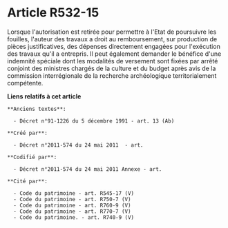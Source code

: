 # Article R532-15

Lorsque l'autorisation est retirée pour permettre à l'Etat de poursuivre les fouilles, l'auteur des travaux a droit au
remboursement, sur production de pièces justificatives, des dépenses directement engagées pour l'exécution des travaux qu'il
a entrepris. Il peut également demander le bénéfice d'une indemnité spéciale dont les modalités de versement sont fixées par
arrêté conjoint des ministres chargés de la culture et du budget après avis de la commission interrégionale de la recherche
archéologique territorialement compétente.

**Liens relatifs à cet article**

	**Anciens textes**:

	  - Décret n°91-1226 du 5 décembre 1991 - art. 13 (Ab)

	**Créé par**:

	  - Décret n°2011-574 du 24 mai 2011  - art.

	**Codifié par**:

	  - Décret n°2011-574 du 24 mai 2011 Annexe - art.

	**Cité par**:

	  - Code du patrimoine - art. R545-17 (V)
	  - Code du patrimoine - art. R750-7 (V)
	  - Code du patrimoine - art. R760-9 (V)
	  - Code du patrimoine - art. R770-7 (V)
	  - Code du patrimoine. - art. R740-9 (V)
